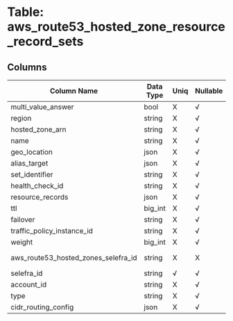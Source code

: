 # Table: aws_route53_hosted_zone_resource_record_sets

## Columns 

|  Column Name   |  Data Type  | Uniq | Nullable | Description | 
|  ----  | ----  | ----  | ----  | ---- | 
| multi_value_answer | bool | X | √ |  | 
| region | string | X | √ |  | 
| hosted_zone_arn | string | X | √ |  | 
| name | string | X | √ |  | 
| geo_location | json | X | √ |  | 
| alias_target | json | X | √ |  | 
| set_identifier | string | X | √ |  | 
| health_check_id | string | X | √ |  | 
| resource_records | json | X | √ |  | 
| ttl | big_int | X | √ |  | 
| failover | string | X | √ |  | 
| traffic_policy_instance_id | string | X | √ |  | 
| weight | big_int | X | √ |  | 
| aws_route53_hosted_zones_selefra_id | string | X | X | fk to aws_route53_hosted_zones.selefra_id | 
| selefra_id | string | √ | √ | random id | 
| account_id | string | X | √ |  | 
| type | string | X | √ |  | 
| cidr_routing_config | json | X | √ |  | 



